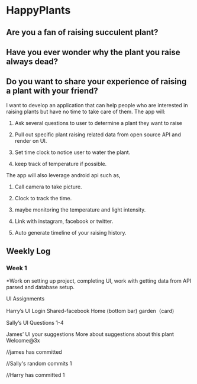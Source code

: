 # HappyPlants

## Are you a fan of raising succulent plant?

## Have you ever wonder why the plant you raise always dead?

## Do you want to share your experience of raising a plant with your friend?

I want to develop an application that can help people who are interested in raising plants but have no time to take care of them. The app will:

1. Ask several questions to user to determine a plant they want to raise

2. Pull out specific plant raising related data from open source API and render on UI.

3. Set time clock to notice user to water the plant.

4. keep track of temperature if possible.

The app will also leverage android api such as,

1. Call camera to take picture.

2. Clock to track the time.

3. maybe monitoring the temperature and light intensity.

4. Link with instagram, facebook or twitter.

5. Auto generate timeline of your raising history.

## Weekly Log
### Week 1
*Work on setting up project, completing UI, work with getting data from API parsed and database setup.

UI Assignments

Harry’s UI
Login
Shared-facebook
Home (bottom bar)
garden（card)

Sally’s UI
Questions 1-4

James’ UI
your suggestions
More about suggestions
about this plant
Welcome@3x

//james has committed

//Sally's random commits 1

//Harry has committed 1